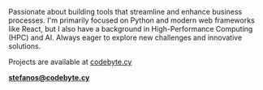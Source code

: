 Passionate about building tools that streamline and enhance business processes.
I'm primarily focused on Python and modern web frameworks like React, but I also have a background in High-Performance Computing (HPC) and AI. 
Always eager to explore new challenges and innovative solutions.

Projects are available at [codebyte.cy](codebyte.cy)

**stefanos@codebyte.cy**
